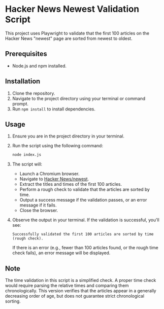 # Hacker News Newest Validation Script

This project uses Playwright to validate that the first 100 articles on the Hacker News "newest" page are sorted from newest to oldest.

## Prerequisites

-   Node.js and npm installed.

## Installation

1.  Clone the repository.
2.  Navigate to the project directory using your terminal or command prompt.
3.  Run `npm install` to install dependencies.

## Usage

1.  Ensure you are in the project directory in your terminal.
2.  Run the script using the following command:

    ```bash
    node index.js
    ```

3.  The script will:
    -   Launch a Chromium browser.
    -   Navigate to [Hacker News/newest](https://news.ycombinator.com/newest).
    -   Extract the titles and times of the first 100 articles.
    -   Perform a rough check to validate that the articles are sorted by time.
    -   Output a success message if the validation passes, or an error message if it fails.
    -   Close the browser.

4.  Observe the output in your terminal. If the validation is successful, you'll see:

    ```
    Successfully validated the first 100 articles are sorted by time (rough check).
    ```

    If there is an error (e.g., fewer than 100 articles found, or the rough time check fails), an error message will be displayed.

## Note

The time validation in this script is a simplified check. A proper time check would require parsing the relative times and comparing them chronologically. This version verifies that the articles appear in a generally decreasing order of age, but does not guarantee strict chronological sorting.